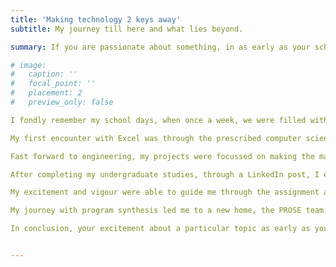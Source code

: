 ```yaml
---
title: 'Making technology 2 keys away'
subtitle: My journey till here and what lies beyond.

summary: If you are passionate about something, in as early as your school days, a unwaivering dedication to explore it can put you in a position to build on it in the future.

# image:
#   caption: ''
#   focal_point: ''
#   placement: 2
#   preview_only: false

I fondly remember my school days, when once a week, we were filled with excitement to visit the computer lab- a fully furnished, air-conditioned room where there were scores of desktops kept, each student getting one to themselves for a whole hour. While most of us were excited to play pinball that came inbuilt with windows, the teachers were smart to uninstall it from most computers.

My first encounter with Excel was through the prescribed computer science textbook that taught us formulas and commands that helped organize and transform data. Learning all this, most of us felt why do we have to talk in the language computers understand rather than simply stating to the machine what we intend to do. But one of the best features of excel was still in store- “FlashFill”. Suddenly, my machine understood what I wanted to do and just a simple combination of two keys and merely a handful of examples were enough! That is when I though what if everything could be done by just pressing Ctrl+E.

Fast forward to engineering, my projects were focussed on making the machine understand, let it be as simple as designing an email system for the visually impaired using voice commands or my final year capstone project where we used multimodal techniques to determine the presence of depression. Little did I know what was in store for me ahead.

After completing my undergraduate studies, through a LinkedIn post, I encountered the team at Microsoft Research, India that focussed on AI and Program synthesis. Program synthesis was an arcane concept, never taught in college, and I was excited to venture into a domain that remained uncharted for me. My first assignment was, using the PROSE framework, designing a simple arithmetic calculator, that took a list of numbers and output value, and automatically learned a program. Reading more about it, it took me took me down the memory lane; this was the same technology that understood the user, this was what was behind FlashFill. I was enthralled by how it could be implemented for various use cases.

My excitement and vigour were able to guide me through the assignment and the later the interviews, to lead me to work on data extraction guided by program synthesis. Each paper that I read on this topic taught me something new and displayed the immense potential of the research done in this domain. While machine learning gave us generalization, symbolic methods were able to give us specificity, and thereby apply domain specific insights to make us achieve perfect scores.

My journey with program synthesis led me to a new home, the PROSE team, led by Dr. Sumit Gulwani, inventor of FlashFill and recent Max-Planck Humboldt medal awardee, where I currently work as a research fellow with everyone on the team employing neuro-symbolic approaches to improve intent understanding, where I’m primarily advised by Dr. Mohammad Raza. The PROSE team at Microsoft works on state-of-the-art methods to improve user experience in Microsoft products, driven by interdisciplinary research and customer connection.

In conclusion, your excitement about a particular topic as early as your school days and your passion for learning can lead you to a setting where you can make valuable contributions to advance that frontier.  My time here just makes me ecstatic about the advances to come and me being a part of this experience, making technology more accessible, Ctrl+E-ing all the way!   


---
```


